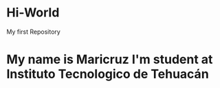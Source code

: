 # Hi-World
My first Repository
<h1> My name is Maricruz I'm  student at Instituto Tecnologico de Tehuacán <h1>
